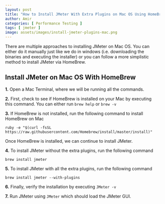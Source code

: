 ```yaml
---
layout: post
title: "How to Install JMeter With Extra Plugins on Mac OS Using HomeBrew"
author: Amir
categories: [ Performance Testing ]
tags: [ jmeter ]
image: assets/images/install-jmeter-plugins-mac.png
---
```


There are multiple approaches to installing JMeter on Mac OS. You can either do it manually just like we do in windows (i.e. downloading the binaries and executing the installer) or you can follow a more simplistic method to install JMeter via HomeBrew.

## Install JMeter on Mac OS With HomeBrew

**1.** Open a Mac Terminal, where we will be running all the commands.

**2.** First, check to see if HomeBrew is installed on your Mac by executing this command. You can either run `brew help` or `brew -v`

**3.** If HomeBrew is not installed, run the following command to install HomeBrew on Mac

```shell
ruby -e "$(curl -fsSL https://raw.githubusercontent.com/Homebrew/install/master/install)"
```

Once HomeBrew is installed, we can continue to install JMeter.

**4.** To install JMeter without the extra plugins, run the following command

```shell
brew install jmeter
```

**5.** To install JMeter with all the extra plugins, run the following command

```shell
brew install jmeter --with-plugins
```

**6.** Finally, verify the installation by executing `JMeter -v`

**7.** Run JMeter using `JMeter` which should load the JMeter GUI.